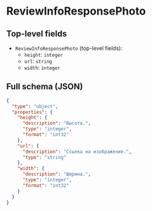 # ReviewInfoResponsePhoto

## Top-level fields
- `ReviewInfoResponsePhoto` (top-level fields):
  - `height`: `integer`
  - `url`: `string`
  - `width`: `integer`

## Full schema (JSON)
```json
{
  "type": "object",
  "properties": {
    "height": {
      "description": "Высота.",
      "type": "integer",
      "format": "int32"
    },
    "url": {
      "description": "Ссылка на изображение.",
      "type": "string"
    },
    "width": {
      "description": "Ширина.",
      "type": "integer",
      "format": "int32"
    }
  }
}
```
